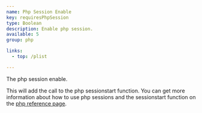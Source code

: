 ```yaml
---
name: Php Session Enable
key: requiresPhpSession
type: Boolean
description: Enable php session.
available: 5
group: php

links:
  - top: /plist

---
```


The php session enable. 

This will add the call to the php sessionstart function. You can get more information about how to use php sessions and the sessionstart function on the [php reference page](http://www.php.net/manual/en/function.session-start.php).